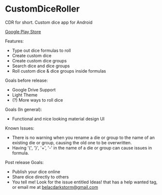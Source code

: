 # CustomDiceRoller
CDR for short. Custom dice app for Android

[Google Play Store](https://play.google.com/store/apps/details?id=com.apps.darkstorm.cdr)

Features:
* Type out dice formulas to roll
* Create custom dice
* Create custom dice groups
* Search dice and dice groups
* Roll custom dice & dice groups inside formulas

Goals before release:
* Google Drive Support
* Light Theme
* (?) More ways to roll dice

Goals (In general):
* Functional and nice looking material design UI

Known Issues:
* There is no warning when you rename a die or group to the name of an existing die or group, causing the old one to be overwritten.
* Having '{', '}', '+', '-' in the name of a die or group can cause issues in formula.

Post release Goals:
* Publish your dice online
* Share dice directly to others
* You tell me! Look for the issue entitled Ideas! that has a help wanted tag, or email me at belacdarkstorm@gmail.com
